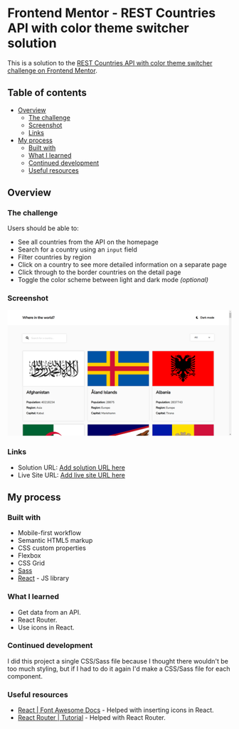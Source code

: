 # Frontend Mentor - REST Countries API with color theme switcher solution

This is a solution to the [REST Countries API with color theme switcher challenge on Frontend Mentor](https://www.frontendmentor.io/challenges/rest-countries-api-with-color-theme-switcher-5cacc469fec04111f7b848ca).

## Table of contents

- [Overview](#overview)
  - [The challenge](#the-challenge)
  - [Screenshot](#screenshot)
  - [Links](#links)
- [My process](#my-process)
  - [Built with](#built-with)
  - [What I learned](#what-i-learned)
  - [Continued development](#continued-development)
  - [Useful resources](#useful-resources)

## Overview

### The challenge

Users should be able to:

- See all countries from the API on the homepage
- Search for a country using an `input` field
- Filter countries by region
- Click on a country to see more detailed information on a separate page
- Click through to the border countries on the detail page
- Toggle the color scheme between light and dark mode *(optional)*

### Screenshot

![](./screenshot.png)

### Links

- Solution URL: [Add solution URL here](https://your-solution-url.com)
- Live Site URL: [Add live site URL here](https://your-live-site-url.com)

## My process

### Built with

- Mobile-first workflow
- Semantic HTML5 markup
- CSS custom properties
- Flexbox
- CSS Grid
- [Sass](https://sass-lang.com/)
- [React](https://reactjs.org/) - JS library

### What I learned

- Get data from an API.
- React Router.
- Use icons in React.

### Continued development

I did this project a single CSS/Sass file because I thought there wouldn't be too much styling, but if I had to do it again I'd make a CSS/Sass file for each component.

### Useful resources

- [React | Font Awesome Docs](https://fontawesome.com/v5/docs/web/use-with/react) - Helped with inserting icons in React.
- [React Router | Tutorial](https://reactrouter.com/docs/en/v6/getting-started/tutorial) - Helped with React Router.